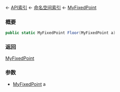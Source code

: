 ← [API索引](Api-Index) ← [命名空间索引](Namespace-Index) ← [MyFixedPoint](VRage.MyFixedPoint)

### 概要

```csharp
public static MyFixedPoint Floor(MyFixedPoint a)
```

### 返回

[MyFixedPoint](VRage.MyFixedPoint)

### 参数

* [MyFixedPoint](VRage.MyFixedPoint) a
